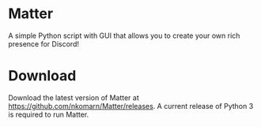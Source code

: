# Matter
A simple Python script with GUI that allows you to create your own rich presence for Discord!

# Download
Download the latest version of Matter at https://github.com/nkomarn/Matter/releases. A current release of Python 3 is required to run Matter.
